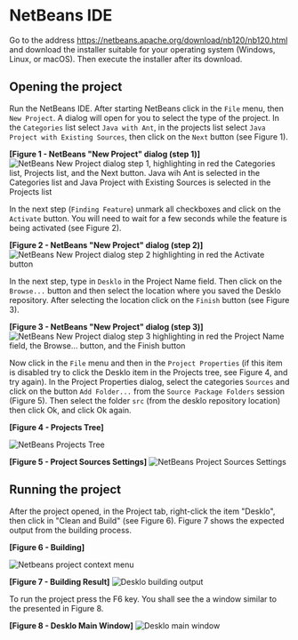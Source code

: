 # NetBeans IDE

Go to the address https://netbeans.apache.org/download/nb120/nb120.html and download the installer suitable for your operating system (Windows, Linux, or macOS). Then execute the installer after its download.

## Opening the project

Run the NetBeans IDE. After starting NetBeans click in the `File` menu, then `New Project`. A dialog will open for you to select the type of the project. In the `Categories` list select `Java with Ant`, in the projects list select `Java Project with Existing Sources`, then click on the `Next` button (see Figure 1). 

**[Figure 1 - NetBeans "New Project" dialog (step 1)]**
![NetBeans New Project dialog step 1, highlighting in red the Categories list, Projects list, and the Next button. Java wih Ant is selected in the Categories list and Java Project with Existing Sources is selected in the Projects list](https://raw.githubusercontent.com/hdvianna/desklo/main/intructions/new-project-type.png "Figure 1")

In the next step (`Finding Feature`) unmark all checkboxes and click on the `Activate` button. You will need to wait for a few seconds while the feature is being activated (see Figure 2).

**[Figure 2 - NetBeans "New Project" dialog (step 2)]**
![NetBeans New Project dialog step 2 highlighting in red the Activate button](https://raw.githubusercontent.com/hdvianna/desklo/main/intructions/new-project-feature.png "Figure 2")

In the next step, type in `Desklo` in the Project Name field. Then click on the `Browse...` button and then select the location where you saved the Desklo repository. After selecting the location click on the `Finish` button (see Figure 3).

**[Figure 3 - NetBeans "New Project" dialog (step 3)]**
![NetBeans New Project dialog step 3 highlighting in red the Project Name field, the Browse... button, and the Finish button](https://raw.githubusercontent.com/hdvianna/desklo/main/intructions/new-project-finish.png "Figure 3")

Now click in the `File` menu and then in the `Project Properties` (if this item is disabled try to click the Desklo item in the Projects tree, see Figure 4, and try again). In the Project Properties dialog, select the categories `Sources` and click on the button `Add Folder...` from the `Source Package Folders` session (Figure 5). Then select the folder `src` (from the desklo repository location) then click Ok, and click Ok again.

**[Figure 4 - Projects Tree]**

![NetBeans Projects Tree](https://raw.githubusercontent.com/hdvianna/desklo/main/intructions/projects-tree.png "Figure 4")

**[Figure 5 - Project Sources Settings]**
![NetBeans Project Sources Settings](https://raw.githubusercontent.com/hdvianna/desklo/main/intructions/project-sources.png "Figure 5")

## Running the project

After the project opened, in the Project tab, right-click the item "Desklo", then click in "Clean and Build" (see Figure 6). Figure 7 shows the expected output from the building process.

**[Figure 6 - Building]**

![Netbeans project context menu ](https://raw.githubusercontent.com/hdvianna/desklo/main/intructions/build.png "Figure 6")

**[Figure 7 - Building Result]**
![Desklo building output](https://raw.githubusercontent.com/hdvianna/desklo/main/intructions/build-output.png "Figure 7")


To run the project press the F6 key. You shall see the a window similar to the presented in Figure 8.

**[Figure 8 - Desklo Main Window]**
![Desklo main window](https://raw.githubusercontent.com/hdvianna/desklo/main/intructions/desklo-main.png "Figure 8")